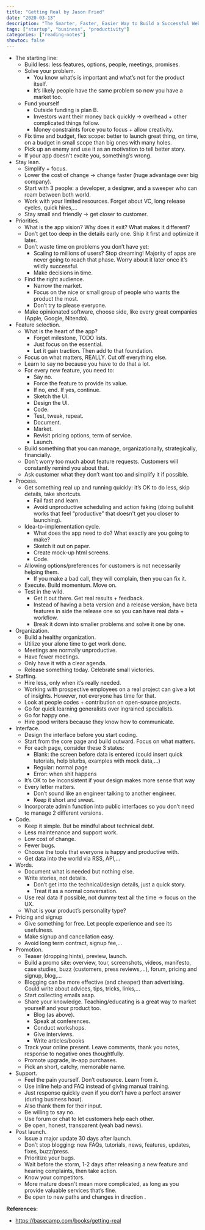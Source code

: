 ```yaml
---
title: "Getting Real by Jason Fried"
date: "2020-03-13"
description: "The Smarter, Faster, Easier Way to Build a Successful Web Application."
tags: ["startup", "business", "productivity"]
categories: ["reading-notes"]
showtoc: false
---
```


- The starting line:
  - Build less: less features, options, people, meetings, promises.
  - Solve your problem.
    - You know what’s is important and what’s not for the product itself.
    - It’s likely people have the same problem so now you have a market too.
  - Fund yourself
    - Outside funding is plan B.
    - Investors want their money back quickly → overhead + other complicated things follow.
    - Money constraints force you to focus + allow creativity.
  - Fix time and budget, flex scope: better to launch great thing, on time, on a budget in small scope than big ones with many holes.
  - Pick up an enemy and use it as an motivation to tell better story.
  - If your app doesn't excite you, something’s wrong.
- Stay lean.
  - Simplify + focus.
  - Lower the cost of change → change faster (huge advantage over big company).
  - Start with 3 people: a developer, a designer, and a sweeper who can roam between both world.
  - Work with your limited resources. Forget about VC, long release cycles, quick hires,...
  - Stay small and friendly → get closer to customer.
- Priorities.
  - What is the app vision? Why does it exit? What makes it different?
  - Don’t get too deep in the details early one. Ship it first and optimize it later.
  - Don’t waste time on problems you don’t have yet: 
    - Scaling to millions of users? Stop dreaming! Majority of apps are never going to reach that phase. Worry about it later once it’s wildly successful.
    - Make decisions in time.
  - Find the right audience.
    - Narrow the market.
    - Focus on the nice or small group of people who wants the product the most.
    - Don’t try to please everyone.
  - Make opinionated software, choose side, like every great companies (Apple, Google, Nitendo).
- Feature selection.
  - What is the heart of the app?
    - Forget milestone, TODO lists.
    - Just focus on the essential.
    - Let it gain traction. Then add to that foundation.
  - Focus on what matters, REALLY. Cut off everything else.
  - Learn to say no because you have to do that a lot.
  - For every new feature, you need to:
    - Say no.
    - Force the feature to provide its value.
    - If no, end. If yes, continue.
    - Sketch the UI.
    - Design the UI.
    - Code.
    - Test, tweak, repeat.
    - Document.
    - Market.
    - Revisit pricing options, term of service.
    - Launch.
  - Build something that you can manage, organizationally, strategically, financially.
  - Don’t worry too much about feature requests. Customers will constantly remind you about that.
  - Ask customer what they don’t want too and simplify it if possible.
- Process.
  - Get something real up and running quickly: it’s OK to do less, skip details, take shortcuts.
    - Fail fast and learn.
    - Avoid unproductive scheduling and action faking (doing bullshit works that feel “productive” that doesn't get you closer to launching).
  - Idea-to-implementation cycle.
    - What does the app need to do? What exactly are you going to make?
    - Sketch it out on paper.
    - Create mock-up html screens.
    - Code.
  - Allowing options/preferences for customers is not necessarily helping them.
    - If you make a bad call, they will complain, then you can fix it.
  - Execute. Build momentum. Move on.
  - Test in the wild.
    - Get it out there. Get real results + feedback.
    - Instead of having a beta version and a release version, have beta features in side the release one so you can have real data + workflow.
    - Break it down into smaller problems and solve it one by one.
- Organization.
  - Build a healthy organization.
  - Utilize your alone time to get work done.
  - Meetings are normally unproductive.
  - Have fewer meetings.
  - Only have it with a clear agenda.
  - Release something today. Celebrate small victories.
- Staffing.
  - Hire less, only when it’s really needed.
  - Working with prospective employees on a real project can give a lot of insights. However, not everyone has time for that.
  - Look at people codes + contribution on open-source projects.
  - Go for quick learning generalists over ingrained specialists.
  - Go for happy one.
  - Hire good writers because they know how to communicate.
- Interface.
  - Design the interface before you start coding.
  - Start from the core page and build outward. Focus on what matters.
  - For each page, consider these 3 states:
    - Blank: the screen before data is entered (could insert quick tutorials, help blurbs, examples with mock data,...)
    - Regular: normal page
    - Error: when shit happens
  - It’s OK to be inconsistent if your design makes more sense that way
  - Every letter matters.
    - Don’t sound like an engineer talking to another engineer.
    - Keep it short and sweet.
  - Incorporate admin function into public interfaces so you don’t need to manage 2 different versions.
- Code.
  - Keep it simple. But be mindful about technical debt.
  - Less maintenance and support work.
  - Low cost of change.
  - Fewer bugs.
  - Choose the tools that everyone is happy and productive with.
  - Get data into the world via RSS, API,...
- Words.
  - Document what is needed but nothing else.
  - Write stories, not details.
    - Don’t get into the technical/design details, just a quick story.
    - Treat it as a normal conversation.
  - Use real data if possible, not dummy text all the time → focus on the UX.
  - What is your product’s personality type?
- Pricing and signup
  - Give something for free. Let  people experience and see its usefulness.
  - Make signup and cancellation easy.
  - Avoid long term contract, signup fee,...
- Promotion.
  - Teaser (dropping hints), preview, launch.
  - Build a promo site: overview, tour, screenshots, videos, manifesto, case studies, buzz (customers, press reviews,...), forum, pricing and signup, blog,...
  - Blogging can be more effective (and cheaper) than advertising. Could write about advices, tips, tricks, links,...
  - Start collecting emails asap.
  - Share your knowledge. Teaching/educating is a great way to market yourself and your product too.
    - Blog (as above).
    - Speak at conferences.
    - Conduct workshops.
    - Give interviews.
    - Write articles/books
  - Track your online present. Leave comments, thank you notes, response to negative ones thoughtfully.
  - Promote upgrade, in-app purchases.
  - Pick an short, catchy, memorable name.
- Support.
  - Feel the pain yourself. Don’t outsource. Learn from it.
  - Use inline help and FAQ instead of giving manual training.
  - Just response quickly even if you don’t have a perfect answer (during business hour).
  - Also thank them for their input.
  - Be willing to say no.
  - Use forum or chat to let customers help each other.
  - Be open, honest, transparent (yeah bad news).
- Post launch.
  - Issue a major update 30 days after launch.
  - Don’t stop blogging: new FAQs, tutorials, news, features, updates, fixes, buzz/press.
  - Prioritize your bugs.
  - Wait before the storm, 1-2 days after releasing a new feature and hearing complaints, then take action.
  - Know your competitors.
  - More mature doesn't mean more complicated, as long as you provide valuable services that’s fine.
  - Be open to new paths and changes in direction .

**References:**
- <https://basecamp.com/books/getting-real>
